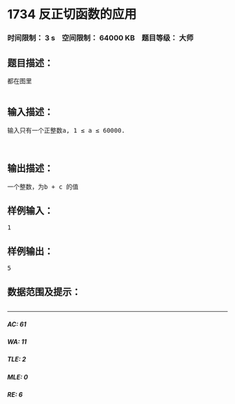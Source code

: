 # 1734 反正切函数的应用   
### 时间限制： 3 s&nbsp;&nbsp;&nbsp;&nbsp;空间限制： 64000 KB&nbsp;&nbsp;&nbsp;&nbsp;题目等级： 大师  
## 题目描述：  

<pre>
都在图里

</pre>
  
  
## 输入描述：  

<pre>
输入只有一个正整数a, 1 ≤ a ≤ 60000.
 
 
</pre>
  
  
## 输出描述：  

<pre>
一个整数，为b + c 的值
</pre>
  
  
## 样例输入：  

<pre>
1
</pre>
  
  
## 样例输出：  

<pre>
5
</pre>
  
  
## 数据范围及提示：  

<pre>
</pre>
  
  
***  

##### AC: 61  
##### WA: 11  
##### TLE: 2  
##### MLE: 0  
##### RE: 6  
